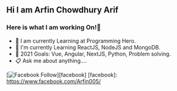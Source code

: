 ## Hi I am Arfin Chowdhury Arif

### Here is what I am working On!👋 
* 📙 I am currently Learning at Programming Hero.
* 🌱 I'm currently Learning ReactJS, NodeJS and MongoDB.
* 🎯 2021 Goals: Vue, Angular, NextJS, Python, Problem solving.
* 📋 Ask me about anything....

[![Facebook Follow](https://img.shields.io/badge/%20-Follow-black?color=14171A&labelColor=1976d2&logo=facebook&logoColor=ffffff)][facebook] 
[facebook]: https://www.facebook.com/Arfin005/
